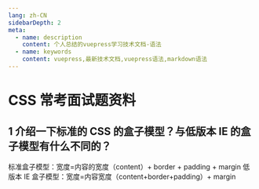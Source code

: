 ```yaml
---
lang: zh-CN
sidebarDepth: 2
meta:
  - name: description
    content: 个人总结的vuepress学习技术文档-语法
  - name: keywords
    content: vuepress,最新技术文档,vuepress语法,markdown语法
---
```


# CSS 常考面试题资料

## 1 介绍一下标准的 CSS 的盒子模型？与低版本 IE 的盒子模型有什么不同的？

标准盒子模型：宽度=内容的宽度（content）+ border + padding + margin
低版本 IE 盒子模型：宽度=内容宽度（content+border+padding）+ margin

<!-- ## 2 box-sizing 属性？

用来控制元素的盒子模型的解析模式，默认为 content-box
context-box：W3C 的标准盒子模型，设置元素的 height/width 属性指的是 content 部分的高/宽
border-box：IE 传统盒子模型。设置元素的 height/width 属性指的是 border + padding + content 部分的高/宽

## 3 CSS 选择器有哪些？哪些属性可以继承？

CSS 选择符：

- id 选择器`#myid`
- 类选择器`.myclassname`
- 标签选择器`div, h1, p`
- 相邻选择器`h1 + p`
- 子选择器`ul > li`
- 后代选择器`li a`
- 通配符选择器`*`
- 属性选择器`a[rel=”external”]`
- 伪类选择器`a:hover, li:nth-child`

可继承的属性：`font-size, font-family, color`

不可继承的样式：`border, padding, margin, width, height`

优先级（就近原则）：`!important > [ id > class > tag ]`
`!important` 比内联优先级高

## 4 CSS 优先级算法如何计算？

元素选择符： 1
class 选择符： 10
id 选择符：100
元素标签：1000

!important 声明的样式优先级最高，如果冲突再进行计算。

如果优先级相同，则选择最后出现的样式。

继承得到的样式的优先级最低。

## 5 CSS3 新增伪类有那些?

p:first-of-type 选择属于其父元素的首个元素
p:last-of-type 选择属于其父元素的最后元素
p:only-of-type 选择属于其父元素唯一的元素
p:only-child 选择属于其父元素的唯一子元素
p:nth-child(2) 选择属于其父元素的第二个子元素
:enabled :disabled 表单控件的禁用状态。
:checked 单选框或复选框被选中。

## 6 如何居中 div？如何居中一个浮动元素？如何让绝对定位的 div 居中？

div：

border: 1px solid red;

margin: 0 auto;

height: 50px;

width: 80px;

浮动元素的上下左右居中：

border: 1px solid red;

float: left;

position: absolute;

width: 200px;

height: 100px;

left: 50%;

top: 50%;

margin: -50px 0 0 -100px;

绝对定位的左右居中：

border: 1px solid black;

position: absolute;

width: 200px;

height: 100px;

margin: 0 auto;

left: 0;

right: 0;

还有更加优雅的居中方式就是用 flexbox，我以后会做整理。

## 7 display 有哪些值？说明他们的作用?

inline（默认）–内联
none–隐藏
block–块显示
table–表格显示
list-item–项目列表
inline-block

## 8 position 的值？

static（默认）：按照正常文档流进行排列；
relative（相对定位）：不脱离文档流，参考自身静态位置通过 top, bottom, left, right 定位；
absolute(绝对定位)：参考距其最近一个不为 static 的父级元素通过 top, bottom, left, right 定位；
fixed(固定定位)：所固定的参照对像是可视窗口。

## 9 CSS3 有哪些新特性？

RGBA 和透明度

background-image background-origin(content-box/padding-box/border-box) background-size background-repeat

word-wrap（对长的不可分割单词换行）word-wrap：break-word

文字阴影：text-shadow： 5px 5px 5px #FF0000;（水平阴影，垂直阴影，模糊距离，阴影颜色）

font-face 属性：定义自己的字体

圆角（边框半径）：border-radius 属性用于创建圆角

边框图片：border-image: url(border.png) 30 30 round

盒阴影：box-shadow: 10px 10px 5px #888888

媒体查询：定义两套 css，当浏览器的尺寸变化时会采用不同的属性

## 10 请解释一下 CSS3 的 flexbox（弹性盒布局模型）,以及适用场景？

该布局模型的目的是提供一种更加高效的方式来对容器中的条目进行布局、对齐和分配空间。在传统的布局方式中，block 布局是把块在垂直方向从上到下依次排列的；而 inline 布局则是在水平方向来排列。弹性盒布局并没有这样内在的方向限制，可以由开发人员自由操作。
试用场景：弹性布局适合于移动前端开发，在 Android 和 ios 上也完美支持。

## 11 用纯 CSS 创建一个三角形的原理是什么？

首先，需要把元素的宽度、高度设为 0。然后设置边框样式。

width: 0;

height: 0;

border-top: 40px solid transparent;

border-left: 40px solid transparent;

border-right: 40px solid transparent;

border-bottom: 40px solid #ff0000;

## 12 一个满屏品字布局如何设计?

第一种真正的品字：

三块高宽是确定的；

上面那块用 margin: 0 auto;居中；

下面两块用 float 或者 inline-block 不换行；

用 margin 调整位置使他们居中。

第二种全屏的品字布局:
上面的 div 设置成 100%，下面的 div 分别宽 50%，然后使用 float 或者 inline 使其不换行。

## 13 常见的兼容性问题？

不同浏览器的标签默认的 margin 和 padding 不一样。\*{margin:0;padding:0;}

IE6 双边距 bug：块属性标签 float 后，又有横行的 margin 情况下，在 IE6 显示 margin 比设置的大。hack：display:inline;将其转化为行内属性。

渐进识别的方式，从总体中逐渐排除局部。首先，巧妙的使用“9”这一标记，将 IE 浏览器从所有情况中分离出来。接着，再次使用“+”将 IE8 和 IE7、IE6 分离开来，这样 IE8 已经独立识别。

```
{

background-color:#f1ee18;/_所有识别_/

.background-color:#00deff\9; /_IE6、7、8 识别_/

+background-color:#a200ff;/_IE6、7 识别_/

\_background-color:#1e0bd1;/_IE6 识别_/

}
```

设置较小高度标签（一般小于 10px），在 IE6，IE7 中高度超出自己设置高度。hack：给超出高度的标签设置 overflow:hidden;或者设置行高 line-height 小于你设置的高度。

IE 下，可以使用获取常规属性的方法来获取自定义属性,也可以使用 getAttribute()获取自定义属性；Firefox 下，只能使用 getAttribute()获取自定义属性。解决方法:统一通过 getAttribute()获取自定义属性。

Chrome 中文界面下默认会将小于 12px 的文本强制按照 12px 显示,可通过加入 CSS 属性 -webkit-text-size-adjust: none; 解决。

超链接访问过后 hover 样式就不出现了，被点击访问过的超链接样式不再具有 hover 和 active 了。解决方法是改变 CSS 属性的排列顺序:L-V-H-A ( love hate ): a:link {} a:visited {} a:hover {} a:active {}

## 14 为什么要初始化 CSS 样式

因为浏览器的兼容问题，不同浏览器对有些标签的默认值是不同的，如果没对 CSS 初始化往往会出现浏览器之间的页面显示差异。

15 absolute 的 containing block 计算方式跟正常流有什么不同？

无论属于哪种，都要先找到其祖先元素中最近的 position 值不为 static 的元素，然后再判断：

若此元素为 inline 元素，则 containing block 为能够包含这个元素生成的第一个和最后一个 inline box 的 padding box (除 margin, border 外的区域) 的最小矩形；

否则,则由这个祖先元素的 padding box 构成。

如果都找不到，则为 initial containing block。

补充：

static(默认的)/relative：简单说就是它的父元素的内容框（即去掉 padding 的部分）

absolute: 向上找最近的定位为 absolute/relative 的元素

fixed: 它的 containing block 一律为根元素(html/body)

## 16 CSS 里的 visibility 属性有个 collapse 属性值？在不同浏览器下以后什么区别？

当一个元素的 visibility 属性被设置成 collapse 值后，对于一般的元素，它的表现跟 hidden 是一样的。

chrome 中，使用 collapse 值和使用 hidden 没有区别。

firefox，opera 和 IE，使用 collapse 值和使用 display：none 没有什么区别。

## 17 display:none 与 visibility：hidden 的区别？

display：none 不显示对应的元素，在文档布局中不再分配空间（回流+重绘）
visibility：hidden 隐藏对应元素，在文档布局中仍保留原来的空间（重绘）

## 18 position 跟 display、overflow、float 这些特性相互叠加后会怎么样？

display 属性规定元素应该生成的框的类型；position 属性规定元素的定位类型；float 属性是一种布局方式，定义元素在哪个方向浮动。
类似于优先级机制：position：absolute/fixed 优先级最高，有他们在时，float 不起作用，display 值需要调整。float 或者 absolute 定位的元素，只能是块元素或表格。

## 19 对 BFC 规范(块级格式化上下文：block formatting context)的理解？

BFC 规定了内部的 Block Box 如何布局。
定位方案：

内部的 Box 会在垂直方向上一个接一个放置。

Box 垂直方向的距离由 margin 决定，属于同一个 BFC 的两个相邻 Box 的 margin 会发生重叠。

每个元素的 margin box 的左边，与包含块 border box 的左边相接触。

BFC 的区域不会与 float box 重叠。

BFC 是页面上的一个隔离的独立容器，容器里面的子元素不会影响到外面的元素。

计算 BFC 的高度时，浮动元素也会参与计算。

满足下列条件之一就可触发 BFC

根元素，即 html

float 的值不为 none（默认）

overflow 的值不为 visible（默认）

display 的值为 inline-block、table-cell、table-caption

position 的值为 absolute 或 fixed

## 20 为什么会出现浮动和什么时候需要清除浮动？清除浮动的方式？

浮动元素碰到包含它的边框或者浮动元素的边框停留。由于浮动元素不在文档流中，所以文档流的块框表现得就像浮动框不存在一样。浮动元素会漂浮在文档流的块框上。
浮动带来的问题：

父元素的高度无法被撑开，影响与父元素同级的元素

与浮动元素同级的非浮动元素（内联元素）会跟随其后

若非第一个元素浮动，则该元素之前的元素也需要浮动，否则会影响页面显示的结构。

清除浮动的方式：

父级 div 定义 height

最后一个浮动元素后加空 div 标签 并添加样式 clear:both。

包含浮动元素的父标签添加样式 overflow 为 hidden 或 auto。

父级 div 定义 zoom -->

<!-- ## 21 上下 margin 重合的问题

在重合元素外包裹一层容器，并触发该容器生成一个 BFC。
例子：

```
<div class="aside"></div>

<div class="text">

    <div class="main"></div>

</div>
```

```css
.aside {
  margin-bottom: 100px;

  width: 100px;

  height: 150px;

  background: #f66;
}

.main {
  margin-top: 100px;

  height: 200px;

  background: #fcc;
}

.text {
  overflow: hidden; //此时已经触发了BFC属性。
}
```

## 22 设置元素浮动后，该元素的 display 值是多少？

自动变成 display:block

## 23 移动端的布局用过媒体查询吗？

通过媒体查询可以为不同大小和尺寸的媒体定义不同的 css，适应相应的设备的显示。

`<head>`里边`<link rel=”stylesheet” type=”text/css” href=”xxx.css” media=”only screen and (max-device-width:480px)”>`
CSS : @media only screen and (max-device-width:480px) {/css 样式/}

## 24 使用 CSS 预处理器吗？

Less sass

## 25 CSS 优化、提高性能的方法有哪些？

避免过度约束

避免后代选择符

避免链式选择符

使用紧凑的语法

避免不必要的命名空间

避免不必要的重复

最好使用表示语义的名字。一个好的类名应该是描述他是什么而不是像什么

避免！important，可以选择其他选择器

尽可能的精简规则，你可以合并不同类里的重复规则

## 26 浏览器是怎样解析 CSS 选择器的？

CSS 选择器的解析是从右向左解析的。若从左向右的匹配，发现不符合规则，需要进行回溯，会损失很多性能。若从右向左匹配，先找到所有的最右节点，对于每一个节点，向上寻找其父节点直到找到根元素或满足条件的匹配规则，则结束这个分支的遍历。两种匹配规则的性能差别很大，是因为从右向左的匹配在第一步就筛选掉了大量的不符合条件的最右节点（叶子节点），而从左向右的匹配规则的性能都浪费在了失败的查找上面。
而在 CSS 解析完毕后，需要将解析的结果与 DOM Tree 的内容一起进行分析建立一棵 Render Tree，最终用来进行绘图。在建立 Render Tree 时（WebKit 中的「Attachment」过程），浏览器就要为每个 DOM Tree 中的元素根据 CSS 的解析结果（Style Rules）来确定生成怎样的 Render Tree。

## 27 在网页中的应该使用奇数还是偶数的字体？为什么呢？

使用偶数字体。偶数字号相对更容易和 web 设计的其他部分构成比例关系。Windows 自带的点阵宋体（中易宋体）从 Vista 开始只提供 12、14、16 px 这三个大小的点阵，而 13、15、17 px 时用的是小一号的点。（即每个字占的空间大了 1 px，但点阵没变），于是略显稀疏。

## 28 margin 和 padding 分别适合什么场景使用？

何时使用 margin：

需要在 border 外侧添加空白

空白处不需要背景色

上下相连的两个盒子之间的空白，需要相互抵消时。

何时使用 padding：

需要在 border 内侧添加空白

空白处需要背景颜色

上下相连的两个盒子的空白，希望为两者之和。

兼容性的问题：在 IE5 IE6 中，为 float 的盒子指定 margin 时，左侧的 margin 可能会变成两倍的宽度。通过改变 padding 或者指定盒子的 display：inline 解决。

## 29 元素竖向的百分比设定是相对于容器的高度吗？

当按百分比设定一个元素的宽度时，它是相对于父容器的宽度计算的，但是，对于一些表示竖向距离的属性，例如 padding-top , padding-bottom , margin-top , margin-bottom 等，当按百分比设定它们时，依据的也是父容器的宽度，而不是高度。

## 30 全屏滚动的原理是什么？用到了 CSS 的哪些属性？

原理：有点类似于轮播，整体的元素一直排列下去，假设有 5 个需要展示的全屏页面，那么高度是 500%，只是展示 100%，剩下的可以通过 transform 进行 y 轴定位，也可以通过 margin-top 实现

```
overflow：hidden；transition：all 1000ms ease；
```

## 31 什么是响应式设计？响应式设计的基本原理是什么？如何兼容低版本的 IE？

响应式网站设计(Responsive Web design)是一个网站能够兼容多个终端，而不是为每一个终端做一个特定的版本。
基本原理是通过媒体查询检测不同的设备屏幕尺寸做处理。
页面头部必须有 meta 声明的 viewport。

```
<meta name="’viewport’" content="”width=device-width," initial-scale="1." maximum-scale="1,user-scalable=no”"/>
```

## 32 视差滚动效果？

视差滚动（Parallax Scrolling）通过在网页向下滚动的时候，控制背景的移动速度比前景的移动速度慢来创建出令人惊叹的 3D 效果。

CSS3 实现
优点：开发时间短、性能和开发效率比较好，缺点是不能兼容到低版本的浏览器

jQuery 实现
通过控制不同层滚动速度，计算每一层的时间，控制滚动效果。
优点：能兼容到各个版本的，效果可控性好
缺点：开发起来对制作者要求高

插件实现方式
例如：parallax-scrolling，兼容性十分好

## 33 ::before 和 :after 中双冒号和单冒号有什么区别？解释一下这 2 个伪元素的作用

单冒号(:)用于 CSS3 伪类，双冒号(::)用于 CSS3 伪元素。

::before 就是以一个子元素的存在，定义在元素主体内容之前的一个伪元素。并不存在于 dom 之中，只存在在页面之中。

:before 和 :after 这两个伪元素，是在 CSS2.1 里新出现的。起初，伪元素的前缀使用的是单冒号语法，但随着 Web 的进化，在 CSS3 的规范里，伪元素的语法被修改成使用双冒号，成为::before ::after

## 34 你对 line-height 是如何理解的？

行高是指一行文字的高度，具体说是两行文字间基线的距离。CSS 中起高度作用的是 height 和 line-height，没有定义 height 属性，最终其表现作用一定是 line-height。
单行文本垂直居中：把 line-height 值设置为 height 一样大小的值可以实现单行文字的垂直居中，其实也可以把 height 删除。

多行文本垂直居中：需要设置 display 属性为 inline-block。

## 35 怎么让 Chrome 支持小于 12px 的文字？

p{font-size:10px;-webkit-transform:scale(0.8);} //0.8 是缩放比例

## 36 让页面里的字体变清晰，变细用 CSS 怎么做？

-webkit-font-smoothing 在 window 系统下没有起作用，但是在 IOS 设备上起作用-webkit-font-smoothing：antialiased 是最佳的，灰度平滑。

## 37 position:fixed;在 android 下无效怎么处理？

```
<meta name="viewport" content="width=device-width, initial-scale=1.0, maximum-scale=1.0, minimum-scale=1.0, user-scalable=no"/>
```

## 38 如果需要手动写动画，你认为最小时间间隔是多久，为什么？

多数显示器默认频率是 60Hz，即 1 秒刷新 60 次，所以理论上最小间隔为 1/60＊1000ms ＝ 16.7ms。

## 39 li 与 li 之间有看不见的空白间隔是什么原因引起的？有什么解决办法？

行框的排列会受到中间空白（回车空格）等的影响，因为空格也属于字符,这些空白也会被应用样式，占据空间，所以会有间隔，把字符大小设为 0，就没有空格了。
解决方法：

可以将`<li>`代码全部写在一排

浮动 li 中 float：left

在 ul 中用 font-size：0（谷歌不支持）；可以使用 letter-space：-3px

## 40 display:inline-block 什么时候会显示间隙？

有空格时候会有间隙 解决：移除空格

margin 正值的时候 解决：margin 使用负值

使用 font-size 时候 解决：font-size:0、letter-spacing、word-spacing

## 41 有一个高度自适应的 div，里面有两个 div，一个高度 100px，希望另一个填满剩下的高度

外层 div 使用 position：relative；高度要求自适应的 div 使用 position: absolute; top: 100px; bottom: 0; left: 0

## 42 png、jpg、gif 这些图片格式解释一下，分别什么时候用。有没有了解过 webp？

png 是便携式网络图片（Portable Network Graphics）是一种无损数据压缩位图文件格式.优点是：压缩比高，色彩好。 大多数地方都可以用。

jpg 是一种针对相片使用的一种失真压缩方法，是一种破坏性的压缩，在色调及颜色平滑变化做的不错。在 www 上，被用来储存和传输照片的格式。

gif 是一种位图文件格式，以 8 位色重现真色彩的图像。可以实现动画效果.

webp 格式是谷歌在 2010 年推出的图片格式，压缩率只有 jpg 的 2/3，大小比 png 小了 45%。缺点是压缩的时间更久了，兼容性不好，目前谷歌和 opera 支持。

## 43 style 标签写在 body 后与 body 前有什么区别？

页面加载自上而下 当然是先加载样式。
写在 body 标签后由于浏览器以逐行方式对 HTML 文档进行解析，当解析到写在尾部的样式表（外联或写在 style 标签）会导致浏览器停止之前的渲染，等待加载且解析样式表完成之后重新渲染，在 windows 的 IE 下可能会出现 FOUC 现象（即样式失效导致的页面闪烁问题）

## 44 CSS 属性 overflow 属性定义溢出元素内容区的内容会如何处理?

参数是 scroll 时候，必会出现滚动条。
参数是 auto 时候，子元素内容大于父元素时出现滚动条。
参数是 visible 时候，溢出的内容出现在父元素之外。
参数是 hidden 时候，溢出隐藏。

## 45 阐述一下 CSS Sprites

将一个页面涉及到的所有图片都包含到一张大图中去，然后利用 CSS 的 background-image，background- repeat，background-position 的组合进行背景定位。利用 CSS Sprites 能很好地减少网页的 http 请求，从而大大的提高页面的性能；CSS Sprites 能减少图片的字节。 -->
